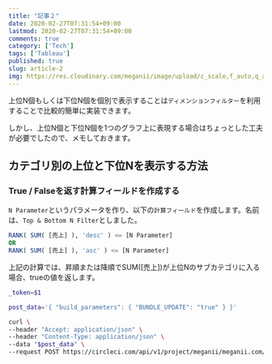```yaml
---
title: "記事２"
date: 2020-02-27T07:31:54+09:00
lastmod: 2020-02-27T07:31:54+09:00
comments: true
category: ['Tech']
tags: ['Tableau']
published: true
slug: article-2
img: https://res.cloudinary.com/meganii/image/upload/c_scale,f_auto,q_auto,w_75/v1579905055/thumb_tableau_czhjxd.png
---
```


上位N個もしくは下位N個を個別で表示することは`ディメンションフィルター`を利用することで比較的簡単に実装できます。

しかし、上位N個と下位N個を1つのグラフ上に表現する場合はちょっとした工夫が必要でしたので、メモしておきます。



## カテゴリ別の上位と下位Nを表示する方法

### True / Falseを返す計算フィールドを作成する

`N Parameter`というパラメータを作り、以下の`計算フィールド`を作成します。名前は、`Top & Bottom N Filter`としました。

```sql
RANK( SUM( [売上] ), 'desc' ) <= [N Parameter]
OR 
RANK( SUM( [売上] ), 'asc' ) <= [N Parameter]
```

上記の計算では、昇順または降順でSUM([売上])が上位Nのサブカテゴリに入る場合、trueの値を返します。


```bash
_token=$1

post_data='{ "build_parameters": { "BUNDLE_UPDATE": "true" } }'

curl \
--header "Accept: application/json" \
--header "Content-Type: application/json" \
--data "$post_data" \
--request POST https://circleci.com/api/v1/project/meganii/meganii.com/tree/master?circle-token=${_token}

```

